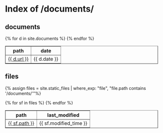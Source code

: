 ---
---

# Index of /documents/

## documents

<table style="width:100%" border="1px solid black">
    <tr> 
        <th>path</th>
        <th>date</th>
    </tr>
{% for d in site.documents %}
    <tr> 
        <td><a href="{{ d.url }}">{{ d.url }}</a></td>
        <td>{{ d.date }}</td>
    </tr>
{% endfor %}
</table>

## files

{% assign files = site.static_files | where_exp: "file", "file.path contains '/documents/'"%}

<table style="width:100%" border="1px solid black">
    <tr> 
        <th>path</th>
        <th>last_modified</th>
    </tr>
{% for sf in files %}
    <tr> 
        <td><a href="{{ sf.path }}">{{ sf.path }}</a></td>
        <td>{{ sf.modified_time }}</td>
    </tr>
{% endfor %}
</table>



